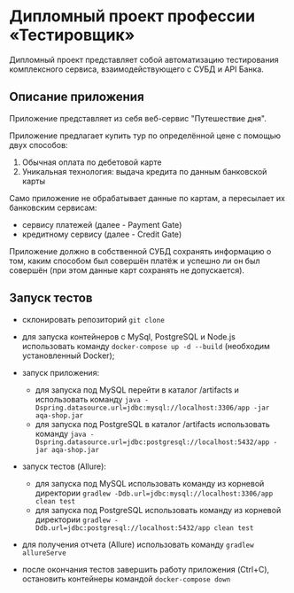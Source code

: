 # Дипломный проект профессии «Тестировщик»

Дипломный проект представляет собой автоматизацию тестирования комплексного сервиса, взаимодействующего с СУБД и API Банка.

## Описание приложения
Приложение представляет из себя веб-сервис "Путешествие дня".

Приложение предлагает купить тур по определённой цене с помощью двух способов:

1. Обычная оплата по дебетовой карте
1. Уникальная технология: выдача кредита по данным банковской карты

Само приложение не обрабатывает данные по картам, а пересылает их банковским сервисам:

- сервису платежей (далее - Payment Gate)
- кредитному сервису (далее - Credit Gate)

Приложение должно в собственной СУБД сохранять информацию о том, каким способом был совершён платёж и успешно ли он был совершён (при этом данные карт сохранять не допускается).

## Запуск тестов
- склонировать репозиторий `git clone`
- для запуска контейнеров с MySql, PostgreSQL и Node.js использовать команду `docker-compose up -d --build` (необходим установленный Docker);
- запуск приложения:
  - для запуска под MySQL перейти в каталог /artifacts и использовать команду
`java -Dspring.datasource.url=jdbc:mysql://localhost:3306/app -jar aqa-shop.jar` 
   - для запуска под PostgreSQL в каталог /artifacts использовать команду
`java -Dspring.datasource.url=jdbc:postgresql://localhost:5432/app -jar aqa-shop.jar`
- запуск тестов (Allure):
  - для запуска под MySQL использовать команду из корневой директории
`gradlew -Ddb.url=jdbc:mysql://localhost:3306/app clean test` 
  - для запуска под PostgreSQL использовать команду из корневой директории
`gradlew -Ddb.url=jdbc:postgresql://localhost:5432/app clean test`
    
- для получения отчета (Allure) использовать команду `gradlew allureServe` 
- после окончания тестов завершить работу приложения (Ctrl+C), остановить контейнеры командой `docker-compose down`